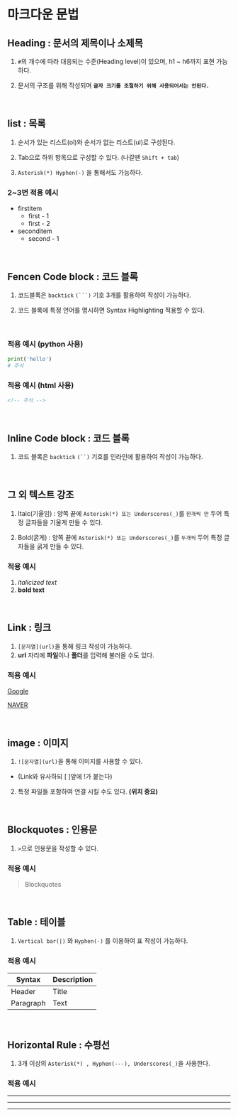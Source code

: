 # **마크다운 문법**

## **Heading : 문서의 제목이나 소제목**

1. `#`의 개수에 따라 대응되는 수준(Heading level)이 있으며, h1 ~ h6까지 표현 가능하다.

2. 문서의 구조를 위해 작성되며 **`글자 크기를 조절하기 위해 사용되어서는 안된다.`**

<br>

## **list : 목록**

1. 순서가 있는 리스트(ol)와 순서가 없는 리스트(ul)로 구성된다.

2. Tab으로 하위 항목으로 구성할 수 있다. (나갈땐 `Shift + tab`)

3. `Asterisk(*) Hyphen(-)` 을 통해서도 가능하다.

### **2~3번 적용 예시**

* firstitem
  * first - 1
  * first - 2
* seconditem
  * second - 1

<br>

## **Fencen Code block : 코드 블록**

1. 코드블록은 `backtick` `(```)` 기호 3개를 활용하여 작성이 가능하다.

2. 코드 블록에 특정 언어를 명시하면 Syntax Highlighting 적용할 수 있다.

<br>

### **적용 예시 (python 사용)**
```python
print('hello')
# 주석
```

### **적용 예시 (html 사용)**
```html
<!-- 주석 -->
```

<br>

## **Inline Code block : 코드 블록**

1. 코드 블록은 `backtick` `(``)` 기호를 인라인에 활용하여 작성이 가능하다.

<br>

## **그 외 텍스트 강조**

1. Itaic(기울임) : 양쪽 끝에 `Asterisk(*) 또는 Underscores(_)`를 `한개씩 만` 두어 특정 글자들을 기울게 만들 수 있다.

2. Bold(굵게) : 양쪽 끝에 `Asterisk(*) 또는 Underscores(_)`를 `두개씩` 두어 특정 글자들을 굵게 만들 수 있다. 

### **적용 예시**
1. *italicized text*
2. **bold text**

<br>

## **Link : 링크**

1. `[문자열](url)`을 통해 링크 작성이 가능하다.
2. **url** 자리에 **파일**이나 **폴더**를 입력해 불러올 수도 있다.

### **적용 예시**
[Google](https://google.com)

[NAVER](https://naver.com)

<br>

## **image : 이미지**

1. `![문자열](url)`을 통해 이미지를 사용할 수 있다.
 * (Link와 유사하되 [ ]앞에 !가 붙는다)
2. 특정 파일들 포함하여 연결 시킬 수도 있다. **(위치 중요)**

<br>

## **Blockquotes : 인용문**

1. `>`으로 인용문을 작성할 수 있다.

### **적용 예시**
> Blockquotes

<br>

## **Table : 테이블**

1. `Vertical bar(|)` 와 `Hyphen(-)` 를 이용하여 표 작성이 가능하다.

### **적용 예시**
| Syntax | Description |
| ----------- | ----------- |
| Header | Title |
| Paragraph | Text |

<br>

## **Horizontal Rule : 수평선**

 1. 3개 이상의 `Asterisk(*) , Hyphen(---), Underscores(_)`을 사용한다.

### **적용 예시**
---
***
___